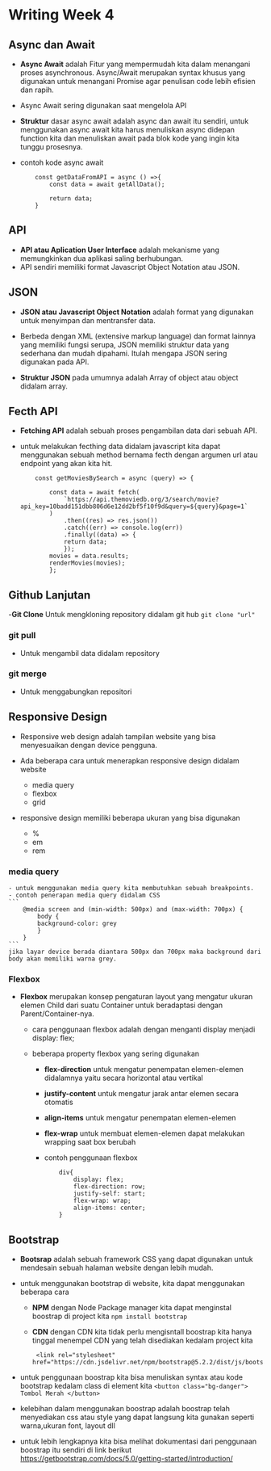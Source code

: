 # Writing Week 4

## Async dan Await

- **Async Await** adalah Fitur yang mempermudah kita dalam menangani proses asynchronous. Async/Await merupakan syntax khusus yang digunakan untuk menangani Promise agar penulisan code lebih efisien dan rapih.

- Async Await sering digunakan saat mengelola API

- **Struktur** dasar async await adalah async dan await itu sendiri, untuk menggunakan async await kita harus menuliskan async didepan function kita dan menuliskan await pada blok kode yang ingin kita tunggu prosesnya.

- contoh kode async await

  ```
      const getDataFromAPI = async () =>{
          const data = await getAllData();

          return data;
      }

  ```

## API

- **API atau Aplication User Interface** adalah mekanisme yang memungkinkan dua aplikasi saling berhubungan.
- API sendiri memiliki format Javascript Object Notation atau JSON.

## JSON

- **JSON atau Javascript Object Notation** adalah format yang digunakan untuk menyimpan dan mentransfer data.

- Berbeda dengan XML (extensive markup language) dan format lainnya yang memiliki fungsi serupa, JSON memiliki struktur data yang sederhana dan mudah dipahami. Itulah mengapa JSON sering digunakan pada API.
- **Struktur JSON** pada umumnya adalah Array of object atau object didalam array.

## Fecth API

- **Fetching API** adalah sebuah proses pengambilan data dari sebuah API.
- untuk melakukan fecthing data didalam javascript kita dapat menggunakan sebuah method bernama fecth dengan argumen url atau endpoint yang akan kita hit.

  ```
      const getMoviesBySearch = async (query) => {

          const data = await fetch(
              `https://api.themoviedb.org/3/search/movie?api_key=10badd151dbb806d6e12dd2bf5f10f9d&query=${query}&page=1`
          )
              .then((res) => res.json())
              .catch((err) => console.log(err))
              .finally((data) => {
              return data;
              });
          movies = data.results;
          renderMovies(movies);
          };

  ```

## Github Lanjutan

-**Git Clone** Untuk mengkloning repository didalam git hub
`git clone "url"`

### git pull

- Untuk mengambil data didalam repository

### git merge

- Untuk menggabungkan repositori

## Responsive Design

- Responsive web design adalah tampilan website yang bisa menyesuaikan dengan device pengguna.

- Ada beberapa cara untuk menerapkan responsive design didalam website
  - media query
  - flexbox
  - grid
- responsive design memiliki beberapa ukuran yang bisa digunakan
  - %
  - em
  - rem

### media query

    - untuk menggunakan media query kita membutuhkan sebuah breakpoints.
    - contoh penerapan media query didalam CSS
    ```
        @media screen and (min-width: 500px) and (max-width: 700px) {
            body {
            background-color: grey
            }
        }
    ```
    jika layar device berada diantara 500px dan 700px maka background dari body akan memiliki warna grey.

### Flexbox

- **Flexbox** merupakan konsep pengaturan layout yang mengatur ukuran elemen Child dari suatu Container untuk beradaptasi dengan Parent/Container-nya.

  - cara penggunaan flexbox adalah dengan menganti display menjadi display: flex;
  - beberapa property flexbox yang sering digunakan

    - **flex-direction** untuk mengatur penempatan elemen-elemen didalamnya yaitu secara horizontal atau vertikal
    - **justify-content** untuk mengatur jarak antar elemen secara otomatis
    - **align-items** untuk mengatur penempatan elemen-elemen
    - **flex-wrap** untuk membuat elemen-elemen dapat melakukan wrapping saat box berubah
    - contoh penggunaan flexbox

      ```
          div{
              display: flex;
              flex-direction: row;
              justify-self: start;
              flex-wrap: wrap;
              align-items: center;
          }

      ```

## Bootstrap

- **Bootsrap** adalah sebuah framework CSS yang dapat digunakan untuk mendesain sebuah halaman website dengan lebih mudah.

- untuk menggunakan bootstrap di website, kita dapat menggunakan beberapa cara

  - **NPM**
    dengan Node Package manager kita dapat menginstal boostrap di project kita
    `npm install bootstrap`
  - **CDN**
    dengan CDN kita tidak perlu mengisntall boostrap kita hanya tinggal menempel CDN yang telah disediakan kedalam project kita

    ```
     <link rel="stylesheet" href="https://cdn.jsdelivr.net/npm/bootstrap@5.2.2/dist/js/bootstrap.bundle.min.js">

    ```

- untuk penggunaan boostrap kita bisa menuliskan syntax atau kode bootstrap kedalam class di element kita
  `<button class="bg-danger"> Tombol Merah </button>`

- kelebihan dalam menggunakan boostrap adalah boostrap telah menyediakan css atau style yang dapat langsung kita gunakan seperti warna,ukuran font, layout dll

- untuk lebih lengkapnya kita bisa melihat dokumentasi dari penggunaan boostrap itu sendiri di link berikut
  https://getbootstrap.com/docs/5.0/getting-started/introduction/
